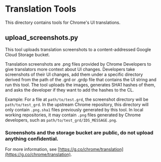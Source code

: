 # Translation Tools

This directory contains tools for Chrome's UI translations.

## upload_screenshots.py

This tool uploads translation screenshots to a content-addressed Google Cloud
Storage bucket.

Translation screenshots are .png files provided by Chrome Developers to give
translators more context about UI changes. Developers take screenshots of their
UI changes, add them under a specific directory derived from the path of the
.grd or .grdp file that contains the UI string and run this tool. The tool
uploads the images, generates SHA1 hashes of them, and asks the
developer if they want to add the hashes to the CL.

Example: For a file at `path/to/test.grd`, the screenshot directory will be
`path/to/test_grd`. In the upstream Chrome repository, this directory will only
contain `.png.sha1` files previously generated by this tool. In local working
repositories, it may contain `.png` files generated by Chrome developers, such as
`path/to/test_grd/IDS_MESSAGE.png`.

### Screenshots and the storage bucket are public, do not upload anything confidential.

For more information, see [https://g.co/chrome/translation](https://g.co/chrome/translation).

